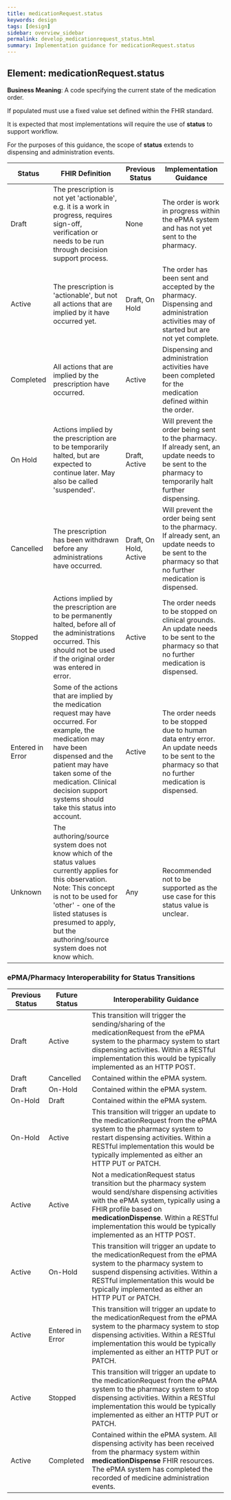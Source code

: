```yaml
---
title: medicationRequest.status
keywords: design
tags: [design]
sidebar: overview_sidebar
permalink: develop_medicationrequest_status.html
summary: Implementation guidance for medicationRequest.status
---
```


## Element: medicationRequest.status

**Business Meaning**: A code specifying the current state of the medication order.

If populated must use a fixed value set defined within the FHIR standard.

It is expected that most implementations will require the use of **status** to support workflow. 

For the purposes of this guidance, the scope of **status** extends to dispensing and administration events. 

| Status | FHIR Definition | Previous Status | Implementation Guidance |
| -- | -- | -- | -- |
| Draft  | The prescription is not yet 'actionable', e.g. it is a work in progress, requires sign-off, verification or needs to be run through decision support process. | None | The order is work in progress within the ePMA system and has not yet sent to the pharmacy. |
| Active | The prescription is 'actionable', but not all actions that are implied by it have occurred yet. | Draft, On Hold |The order has been sent and accepted by the pharmacy. Dispensing and administration activities may of started but are not yet complete. |
| Completed  | All actions that are implied by the prescription have occurred. | Active |Dispensing and administration activities have been completed for the medication defined within the order. |
| On Hold | Actions implied by the prescription are to be temporarily halted, but are expected to continue later. May also be called 'suspended'. | Draft, Active |Will prevent the order being sent to the pharmacy. If already sent, an update needs to be sent to the pharmacy to temporarily halt further dispensing. |
| Cancelled | The prescription has been withdrawn before any administrations have occurred. | Draft, On Hold, Active |Will prevent the order being sent to the pharmacy. If already sent, an update needs to be sent to the pharmacy so that no further medication is dispensed. |
| Stopped | Actions implied by the prescription are to be permanently halted, before all of the administrations occurred. This should not be used if the original order was entered in error. | Active | The order needs to be stopped on clinical grounds. An update needs to be sent to the pharmacy so that no further medication is dispensed. |
| Entered in Error | Some of the actions that are implied by the medication request may have occurred. For example, the medication may have been dispensed and the patient may have taken some of the medication. Clinical decision support systems should take this status into account. | Active | The order needs to be stopped due to human data entry error. An update needs to be sent to the pharmacy so that no further medication is dispensed. |
| Unknown | The authoring/source system does not know which of the status values currently applies for this observation. Note: This concept is not to be used for 'other' - one of the listed statuses is presumed to apply, but the authoring/source system does not know which. | Any | Recommended not to be supported as the use case for this status value is unclear. |

### ePMA/Pharmacy Interoperability for Status Transitions

| Previous Status | Future Status | Interoperability Guidance |
| -- | -- | -- |
| Draft | Active | This transition will trigger the sending/sharing of the medicationRequest from the ePMA system to the pharmacy system to start dispensing activities. Within a RESTful implementation this would be typically implemented as an HTTP POST. |
| Draft | Cancelled | Contained within the ePMA system. |
| Draft | On-Hold | Contained within the ePMA system. |
| On-Hold | Draft | Contained within the ePMA system. |
| On-Hold | Active | This transition will trigger an update to the medicationRequest from the ePMA system to the pharmacy system to restart dispensing activities. Within a RESTful implementation this would be typically implemented as either an HTTP PUT or PATCH. |
| Active | Active | Not a medicationRequest status transition but the pharmacy system would send/share dispensing activities with the ePMA system, typically using a FHIR profile based on **medicationDispense**. Within a RESTful implementation this would be typically implemented as an HTTP POST. |
| Active | On-Hold | This transition will trigger an update to the medicationRequest from the ePMA system to the pharmacy system to suspend dispensing activities. Within a RESTful implementation this would be typically implemented as either an HTTP PUT or PATCH. |
| Active | Entered in Error | This transition will trigger an update to the medicationRequest from the ePMA system to the pharmacy system to stop dispensing activities. Within a RESTful implementation this would be typically implemented as either an HTTP PUT or PATCH. |
| Active | Stopped | This transition will trigger an update to the medicationRequest from the ePMA system to the pharmacy system to stop dispensing activities. Within a RESTful implementation this would be typically implemented as either an HTTP PUT or PATCH. |
| Active | Completed | Contained within the ePMA system. All dispensing activity has been received from the pharmacy system within **medicationDispense** FHIR resources. The ePMA system has completed the recorded of medicine administration events. |
